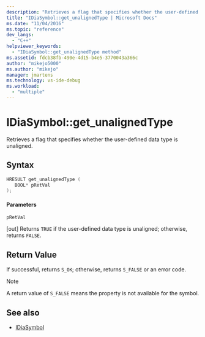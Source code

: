 ```yaml
---
description: "Retrieves a flag that specifies whether the user-defined data type is unaligned."
title: "IDiaSymbol::get_unalignedType | Microsoft Docs"
ms.date: "11/04/2016"
ms.topic: "reference"
dev_langs:
  - "C++"
helpviewer_keywords:
  - "IDiaSymbol::get_unalignedType method"
ms.assetid: fdcb38fb-490e-4d15-b4e5-3770043a366c
author: "mikejo5000"
ms.author: "mikejo"
manager: jmartens
ms.technology: vs-ide-debug
ms.workload:
  - "multiple"
---
```

# IDiaSymbol::get_unalignedType
Retrieves a flag that specifies whether the user-defined data type is unaligned.

## Syntax

```C++
HRESULT get_unalignedType ( 
   BOOL* pRetVal
);
```

#### Parameters
 `pRetVal`

[out] Returns `TRUE` if the user-defined data type is unaligned; otherwise, returns `FALSE`.

## Return Value
 If successful, returns `S_OK`; otherwise, returns `S_FALSE` or an error code.

> [!NOTE]
> A return value of `S_FALSE` means the property is not available for the symbol.

## See also
- [IDiaSymbol](../../debugger/debug-interface-access/idiasymbol.md)
